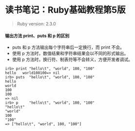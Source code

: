 # 读书笔记：Ruby基础教程第5版

> Ruby version: 2.3.0

#### 输出方法 print、puts 和 p 的区别

+ puts 和 p 方法输出每个字符串后一定换行，而 print 不会。
+ 使用 p 方法时，数值结果和字符串结果会以不同的形式输出。
+ 使用 p 方法时，换行符、制表符等不会转义，方便开发者调试。

```
irb> print "hello\t", "world", 100, "100"
hello   world100100=> nil
irb> puts  "hello\t", "world", 100, "100"
hello
world
100
100
=> nil
irb> p     "hello\t", "world", 100, "100"
"hello\t"
"world"
100
"100"
=> ["hello\t", "world", 100, "100"]
```

#### 
